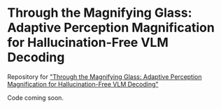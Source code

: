 # Through the Magnifying Glass: Adaptive Perception Magnification for Hallucination-Free VLM Decoding
 
Repository for ["Through the Magnifying Glass: Adaptive Perception Magnification for Hallucination-Free VLM Decoding"]()
 
Code coming soon.

